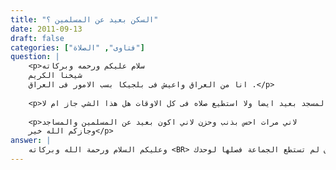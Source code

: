 ```yaml
---
title: "السكن بعيد عن المسلمين ؟"
date: 2011-09-13
draft: false
categories: ["فتاوى", "الصلاة"]
question: |
    <p>سلام عليكم ورحمه وبركاته 
    شيخنا الكريم
    انا من العراق واعيش فى بلجيكا بسب الامور فى العراق .</p>
    
    <p>وتوجد عندي مشكله في بلجيكاوهي أن المناطق التى فيها عرب ومسلمين تكون اسعار المنازل غاليه ولا توجد ايضا الا ان تعيش فى المناطق البعيده ويكون المسجد بعيد ايضا ولا استطيع صلاه فى كل الاوقات هل هذا الشي جاز ام لا ..</p>
    
    <p>لاني مرات احس بذنب وحزن لاني اكون بعيد عن المسلمين والمساجد
    وجازكم الله خير</p>
answer: |
    وعليكم السلام ورحمة الله وبركاته <BR> أخي الأصل أن تسكن بجانب إخوانك المسلمين حتى تصلي الصلوات الخمس معهم في المسجد ويعين بعضكم بعضا على طاعة الله تعالى إلا إذا كنت لا تستطيع ذلك بسبب غلاء السكن  فلا بأس في أن تسكن بعيدا لكن لا تفرط في الصلوات مطلقا سواء معهم أو مع غيرهم فلا تخرج الصلاة عن وقتها لغير عذر فإن لم تستطع الجماعة فصلها لوحدك . <BR>لكن ينبغي أن تعلم أن لا بد أن تبحث بقد استطاعتك عن بلد إسلامي تعيش فيه لأن السكنى في بلد غير إسلامي لغير حاجة لا يجوز فقد جاء النصوص عن النبي صلى اله عليه وسلم التي تنهى عن ذلك . <BR> والله اعلم .
---
```


